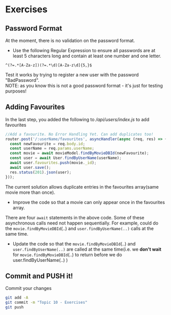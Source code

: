 # Exercises

## Password Format

At the moment, there is no validation on the password format. 

- Use the following Regular Expression to ensure all passwords are at least 5 characters long and contain at least one number and one letter.

~~~
^(?=.*[A-Za-z])(?=.*\d)[A-Za-z\d]{5,}$
~~~

Test it works by trying to register a new user with the password "BadPassword".  
NOTE: as you know this is not a good password format - it's just for testing purposes!

## Adding Favourites

In the last step, you added the following to */api/users/index.js* to add favourites

```javascript
//Add a favourite. No Error Handling Yet. Can add duplicates too!
router.post('/:userName/favourites', asyncHandler(async (req, res) => {
  const newFavourite = req.body.id;
  const userName = req.params.userName;
  const movie = await movieModel.findByMovieDBId(newFavourite);
  const user = await User.findByUserName(userName);
  await user.favourites.push(movie._id);
  await user.save(); 
  res.status(201).json(user); 
}));
```

The current solution allows duplicate entries in the favourites array(same movie more than once).  
- Improve the code so that a movie can only appear once in the favourites array. 

There are four ``await`` statements in the above code. Some of these asynchronous calls need not happen sequentially. For example, could do the `movie.findByMovieDBId`(..) and `user.findByUserName(..)` calls at the same time. 

+ Update the code so that the `movie.findByMovieDBId`(..) and `user.findByUserName(..)` are called at the same time(i.e. we **don't wait** for `movie.findByMovieDBId`(..) to return before we do user.findByUserName(..) )



## Commit and PUSH it!

Commit your changes
~~~bash
git add -A
git commit -m "Topic 10 - Exercises"
git push
~~~
